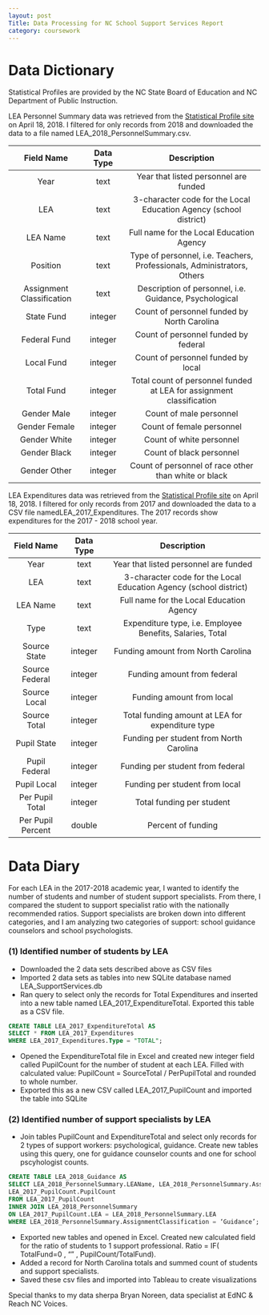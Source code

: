 ```yaml
---
layout: post
Title: Data Processing for NC School Support Services Report
category: coursework
---
```


# Data Dictionary

Statistical Profiles are provided by the NC State Board of Education and NC Department of Public Instruction.

LEA Personnel Summary data was retrieved from the [Statistical Profile site](http://apps.schools.nc.gov/ords/f?p=145:110:::NO) on April 18, 2018. I filtered for only records from 2018 and downloaded the data to a file named LEA_2018_PersonnelSummary.csv. 

Field Name | Data Type | Description
:---: | :---: | :---:
Year | text | Year that listed personnel are funded
LEA | text | 3-character code for the Local Education Agency (school district)
LEA Name | text | Full name for the Local Education Agency
Position | text | Type of personnel, i.e. Teachers, Professionals, Administrators, Others
Assignment Classification | text | Description of personnel, i.e. Guidance, Psychological
State Fund | integer | Count of personnel funded by North Carolina
Federal Fund | integer | Count of personnel funded by federal 
Local Fund | integer | Count of personnel funded by local
Total Fund | integer | Total count of personnel funded at LEA for assignment classification
Gender Male | integer | Count of male personnel
Gender Female | integer | Count of female personnel
Gender White | integer | Count of white personnel
Gender Black | integer | Count of black personnel
Gender Other | integer | Count of personnel of race other than white or black


LEA Expenditures data was retrieved from the [Statistical Profile site](http://apps.schools.nc.gov/ords/f?p=145:114:::NO) on April 18, 2018. I filtered for only records from 2017 and downloaded the data to a CSV file namedLEA_2017_Expenditures. The 2017 records show expenditures for the 2017 - 2018 school year. 

Field Name | Data Type | Description
:---: | :---: | :---:
Year | text | Year that listed personnel are funded
LEA | text | 3-character code for the Local Education Agency (school district)
LEA Name | text | Full name for the Local Education Agency
Type | text | Expenditure type, i.e. Employee Benefits, Salaries, Total
Source State | integer | Funding amount from North Carolina
Source Federal | integer | Funding amount from federal 
Source Local | integer | Funding amount from local
Source Total | integer | Total funding amount at LEA for expenditure type
Pupil State | integer | Funding per student from North Carolina
Pupil Federal | integer | Funding per student from federal
Pupil Local | integer | Funding per student from local
Per Pupil Total | integer | Total funding per student
Per Pupil Percent | double | Percent of funding 


# Data Diary

For each LEA in the 2017-2018 academic year, I wanted to identify the number of students and number of student support specialists. From there, I compared the student to support specialist ratio with the nationally recommended ratios. Support specialists are broken down into different categories, and I am analyzing two categories of support: school guidance counselors and school psychologists.

### (1) Identified number of students by LEA

* Downloaded the 2 data sets described above as CSV files
* Imported 2 data sets as tables into new SQLite database named LEA_SupportServices.db
* Ran query to select only the records for Total Expenditures and inserted into a new table named LEA_2017_ExpenditureTotal. Exported this table as a CSV file.

```sql
CREATE TABLE LEA_2017_ExpenditureTotal AS
SELECT * FROM LEA_2017_Expenditures
WHERE LEA_2017_Expenditures.Type = "TOTAL";
```

* Opened the ExpenditureTotal file in Excel and created new integer field called PupilCount for the number of student at each LEA. Filled with calculated value: PupilCount = SourceTotal / PerPupilTotal and rounded to whole number. 
* Exported this as a new CSV called LEA_2017_PupilCount and imported the table into SQLite

### (2) Identified number of support specialists by LEA

* Join tables PupilCount and ExpenditureTotal and select only records for 2 types of support workers: psychological, guidance. Create new tables using this query, one for guidance counselor counts and one for school pscyhologist counts.

```sql
CREATE TABLE LEA_2018_Guidance AS
SELECT LEA_2018_PersonnelSummary.LEAName, LEA_2018_PersonnelSummary.AssignmentClassification, LEA_2018_PersonnelSummary.TotalFund,
LEA_2017_PupilCount.PupilCount
FROM LEA_2017_PupilCount
INNER JOIN LEA_2018_PersonnelSummary
ON LEA_2017_PupilCount.LEA = LEA_2018_PersonnelSummary.LEA
WHERE LEA_2018_PersonnelSummary.AssignmentClassification = ‘Guidance’;
```

* Exported new tables and opened in Excel. Created new calculated field for the ratio of students to 1 support professional. Ratio = IF( TotalFund=0 ,  “” , PupilCount/TotalFund).
* Added a record for North Carolina totals and summed count of students and support specialists.
* Saved these csv files and imported into Tableau to create visualizations

Special thanks to my data sherpa Bryan Noreen, data specialist at EdNC & Reach NC Voices.
